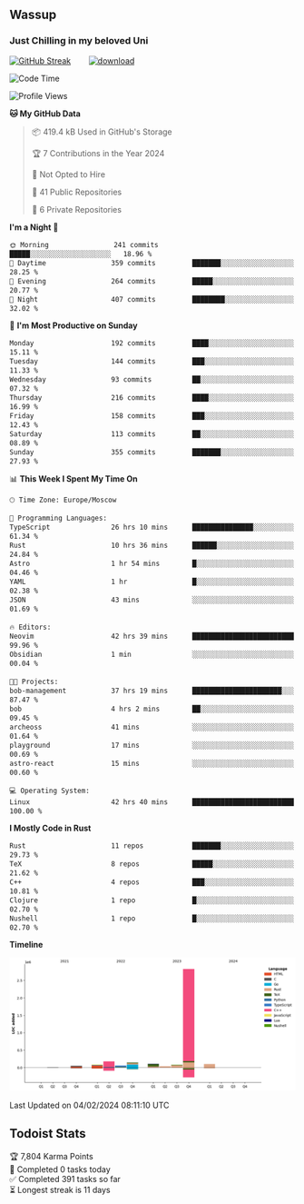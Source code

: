 ## Wassup 
### Just Chilling in my beloved Uni 

<!--
-->

[![GitHub Streak](http://github-readme-streak-stats.herokuapp.com?user=archeoss&theme=shades-of-purple&hide_border=true&date_format=j%20M%5B%20Y%5D)](https://git.io/streak-stats)&nbsp;&nbsp;&nbsp;&nbsp;&nbsp;&nbsp;&nbsp;&nbsp;[![download](https://user-images.githubusercontent.com/68448737/147796309-d8b65b1d-4dde-40d9-b03a-2b42aaa6cd43.jpeg)
](http://bmstu.ru/)

<!--START_SECTION:waka-->
![Code Time](http://img.shields.io/badge/Code%20Time-2%2C464%20hrs%2037%20mins-blue)

![Profile Views](http://img.shields.io/badge/Profile%20Views-0-blue)

**🐱 My GitHub Data** 

> 📦 419.4 kB Used in GitHub's Storage 
 > 
> 🏆 7 Contributions in the Year 2024
 > 
> 🚫 Not Opted to Hire
 > 
> 📜 41 Public Repositories 
 > 
> 🔑 6 Private Repositories 
 > 
**I'm a Night 🦉** 

```text
🌞 Morning                241 commits         █████░░░░░░░░░░░░░░░░░░░░   18.96 % 
🌆 Daytime                359 commits         ███████░░░░░░░░░░░░░░░░░░   28.25 % 
🌃 Evening                264 commits         █████░░░░░░░░░░░░░░░░░░░░   20.77 % 
🌙 Night                  407 commits         ████████░░░░░░░░░░░░░░░░░   32.02 % 
```
📅 **I'm Most Productive on Sunday** 

```text
Monday                   192 commits         ████░░░░░░░░░░░░░░░░░░░░░   15.11 % 
Tuesday                  144 commits         ███░░░░░░░░░░░░░░░░░░░░░░   11.33 % 
Wednesday                93 commits          ██░░░░░░░░░░░░░░░░░░░░░░░   07.32 % 
Thursday                 216 commits         ████░░░░░░░░░░░░░░░░░░░░░   16.99 % 
Friday                   158 commits         ███░░░░░░░░░░░░░░░░░░░░░░   12.43 % 
Saturday                 113 commits         ██░░░░░░░░░░░░░░░░░░░░░░░   08.89 % 
Sunday                   355 commits         ███████░░░░░░░░░░░░░░░░░░   27.93 % 
```


📊 **This Week I Spent My Time On** 

```text
🕑︎ Time Zone: Europe/Moscow

💬 Programming Languages: 
TypeScript               26 hrs 10 mins      ███████████████░░░░░░░░░░   61.34 % 
Rust                     10 hrs 36 mins      ██████░░░░░░░░░░░░░░░░░░░   24.84 % 
Astro                    1 hr 54 mins        █░░░░░░░░░░░░░░░░░░░░░░░░   04.46 % 
YAML                     1 hr                █░░░░░░░░░░░░░░░░░░░░░░░░   02.38 % 
JSON                     43 mins             ░░░░░░░░░░░░░░░░░░░░░░░░░   01.69 % 

🔥 Editors: 
Neovim                   42 hrs 39 mins      █████████████████████████   99.96 % 
Obsidian                 1 min               ░░░░░░░░░░░░░░░░░░░░░░░░░   00.04 % 

🐱‍💻 Projects: 
bob-management           37 hrs 19 mins      ██████████████████████░░░   87.47 % 
bob                      4 hrs 2 mins        ██░░░░░░░░░░░░░░░░░░░░░░░   09.45 % 
archeoss                 41 mins             ░░░░░░░░░░░░░░░░░░░░░░░░░   01.64 % 
playground               17 mins             ░░░░░░░░░░░░░░░░░░░░░░░░░   00.69 % 
astro-react              15 mins             ░░░░░░░░░░░░░░░░░░░░░░░░░   00.60 % 

💻 Operating System: 
Linux                    42 hrs 40 mins      █████████████████████████   100.00 % 
```

**I Mostly Code in Rust** 

```text
Rust                     11 repos            ███████░░░░░░░░░░░░░░░░░░   29.73 % 
TeX                      8 repos             █████░░░░░░░░░░░░░░░░░░░░   21.62 % 
C++                      4 repos             ███░░░░░░░░░░░░░░░░░░░░░░   10.81 % 
Clojure                  1 repo              █░░░░░░░░░░░░░░░░░░░░░░░░   02.70 % 
Nushell                  1 repo              █░░░░░░░░░░░░░░░░░░░░░░░░   02.70 % 
```



**Timeline**

![Lines of Code chart](https://raw.githubusercontent.com/archeoss/archeoss/master/assets/bar_graph.png)


 Last Updated on 04/02/2024 08:11:10 UTC
<!--END_SECTION:waka-->

## Todoist Stats

<!-- TODO-IST:START -->
🏆  7,804 Karma Points           
🌸  Completed 0 tasks today           
✅  Completed 391 tasks so far           
⏳  Longest streak is 11 days
<!-- TODO-IST:END -->
